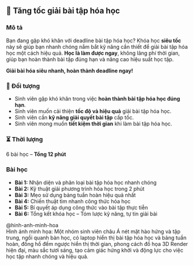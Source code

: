 ## 📌 Tăng tốc giải bài tập hóa học

### Mô tả  
Bạn đang gặp khó khăn với deadline bài tập hóa học? Khóa học **siêu tốc** này sẽ giúp bạn nhanh chóng nắm bắt kỹ năng cần thiết để giải bài tập hóa học một cách hiệu quả. **Học là làm được ngay**, không lãng phí thời gian, giúp bạn hoàn thành bài tập đúng hạn và nâng cao hiệu suất học tập.  

**Giải bài hóa siêu nhanh, hoàn thành deadline ngay!**

### 🎯 Đối tượng  
- Sinh viên gặp khó khăn trong việc **hoàn thành bài tập hóa học đúng hạn**.  
- Sinh viên muốn cải thiện **tốc độ và hiệu quả** giải bài tập hóa học.  
- Sinh viên cần **kỹ năng giải quyết bài tập** cấp tốc.  
- Sinh viên mong muốn **tiết kiệm thời gian** khi làm bài tập hóa học.  

### ⏳ Thời lượng  
6 bài học – **Tổng 12 phút**

### Bài học  
- **Bài 1:** Nhận diện và phân loại bài tập hóa học nhanh chóng  
- **Bài 2:** Kỹ thuật giải phương trình hóa học trong 2 phút  
- **Bài 3:** Mẹo sử dụng bảng tuần hoàn hiệu quả nhất  
- **Bài 4:** Chiến thuật tìm nhanh công thức hóa học  
- **Bài 5:** Bí quyết áp dụng công thức vào bài tập thực tiễn  
- **Bài 6:** Tổng kết khóa học – Tóm lược kỹ năng, tự tin giải bài  

@hinh-anh-minh-hoa  
Hình ảnh minh họa: Một nhóm sinh viên châu Á nét mặt hào hứng và tập trung, ngồi quanh bàn học, có laptop hiển thị bài tập hóa học và bảng tuần hoàn, đồng hồ đếm ngược hiển thị thời gian, phong cách đồ họa 3D Render hiện đại, màu sắc tươi sáng, tạo cảm giác hứng khởi và động lực cho việc học tập nhanh chóng và hiệu quả.